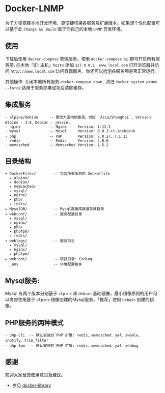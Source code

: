 Docker-LNMP
======================================================================================================================
为了方便搭建本地开发环境、更便捷切换各服务及扩展版本。如果想个性化配置可以基于此 `Change && Build` 属于你自己的本地 `LNMP` 开发环境。

## 使用
下载后使用 `docker-compose` 管理服务，使用 `docker-compose up` 即可开启所有服务项, 向本地「即: 主机」`hosts` 添加 `127.0.0.1  www.local.com` 打开浏览器并访问 `http://www.local.com` 访问容器服务，你还可以[检测](http://www.local.com/detect.php)各服务项是否正常运行。

其他操作: 关闭本地所有服务 `docker-compose down` , 清扫 `docker system prune --force` 适用于服务部署成功后清除缓存。

## 集成服务
    - alpine/debian     -- 更改为国内镜像源、时区 `Asia/Shanghai`, Version: Alpine - 3.4、Debian - jessie.
    - nginx             -- Nginx     Version: 1.12.1
    - mysql             -- Mysql     Version: 8.0.3-rc-1debian8
    - php               -- PHP       Version: 7.0.27、7.1.13
    - redis             -- Redis     Version: 4.0.6
    - memcached         -- Memcached Version: 1.5.2

## 目录结构
    ▾ DockerFiles/        -- 包含所有服务的 Dockerfile
      ▸ alpine/            
      ▸ debian/            
      ▸ memcached/         
      ▸ mysql/             
      ▸ nginx/             
      ▸ php/               
      ▸ redis/             
    ▸ MysqlDB/            -- Mysql数据库数据存储目录
    ▾ webconf/            -- 服务配置目录
      ▸ mysql/             
      ▸ nginx/             
      ▸ php/               
      ▸ phpfpm/            
      ▸ redis/             
    ▾ weblogs/            -- 服务日志
      ▸ mysql/             
      ▸ nginx/             
      ▸ phpfpm/            
    ▸ webroot/            -- 项目目录: Coding
      _env                -- 环境配置相关

## Mysql服务:
Mysql 有两个版本分别基于 `alpine` 和 `debian` 基础镜像，最小镜像原则的用户可以考虑使用基于 `alpine` 镜像创建的Mysql服务，「推荐」使用 `debain` 创建的镜像。

## PHP服务的两种模式
    - php-cli  -- 默认安装的`PHP`扩展: redis、memcached、yaf、swoole、inotify、trie_filter
    - php-fpm  -- 默认安装的`PHP`扩展: redis、memcached、yaf、xdebug

## 感谢
欢迎大家反馈使用意见及建议。

 - 参见 [docker-library](https://github.com/docker-library)

